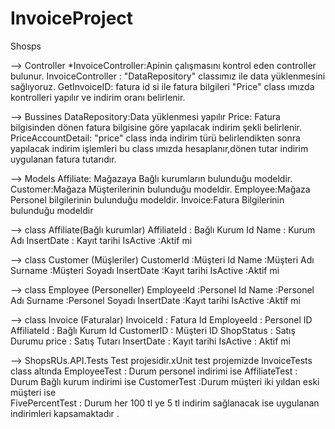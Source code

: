 # InvoiceProject
Shosps

--> Controller
*InvoiceController:Apinin çalışmasını kontrol eden controller bulunur.
InvoiceController : "DataRepository" classımız ile data yüklenmesini
sağlıyoruz.
GetInvoiceID: fatura id si ile fatura bilgileri  "Price" class ımızda 
kontrolleri yapılır ve indirim oranı belirlenir.

--> Bussines
DataRepository:Data yüklenmesi yapılır
Price: Fatura bilgisinden dönen fatura bilgisine göre yapılacak indirim şekli belirlenir.
PriceAccountDetail: "price" class inda indirim türü belirlendikten sonra yapılacak indirim işlemleri bu
class ımızda hesaplanır,dönen tutar indirim uygulanan fatura tutarıdır.

--> Models
Affiliate: Mağazaya Bağlı kurumların bulunduğu modeldir.
Customer:Mağaza Müşterilerinin bulunduğu modeldir.
Employee:Mağaza Personel bilgilerinin bulunduğu modeldir.
Invoice:Fatura Bilgilerinin bulunduğu modeldir

--> class Affiliate(Bağlı kurumlar)
AffiliateId 	: Bağlı Kurum Id
Name 		: Kurum Adı
InsertDate 	: Kayıt tarihi
IsActive 	:Aktif mi

--> class Customer (Müşleriler)
CustomerId 	:Müşteri Id
Name 		:Müşteri Adı
Surname 	:Müşteri Soyadı
InsertDate 	:Kayıt tarihi
IsActive 	:Aktif mi

--> class Employee (Personeller)
EmployeeId 	:Personel Id
Name 		:Personel Adı
Surname 	:Personel Soyadı
InsertDate 	:Kayıt tarihi
IsActive 	:Aktif mi

--> class Invoice (Faturalar)
InvoiceId : Fatura Id
EmployeeId : Personel ID
AffiliateId : Bağlı Kurum Id
CustomerID : Müşteri ID
ShopStatus : Satış Durumu
price : Satış Tutarı
InsertDate : Kayıt tarihi
IsActive : Aktif mi

--> ShopsRUs.API.Tests
Test projesidir.xUnit test projemizde
InvoiceTests class altında 
EmployeeTest 	: Durum personel indirimi ise 
AffiliateTest 	: Durum Bağlı kurum indirimi ise
CustomerTest 	:Durum müşteri iki yıldan eski müşteri ise	
FivePercentTest : Durum her 100 tl ye 5 tl indirim sağlanacak ise
uygulanan indirimleri kapsamaktadır .
